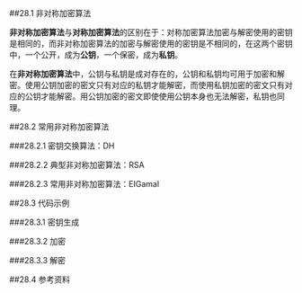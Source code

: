 ##28.1 非对称加密算法

**非对称加密算法**与**对称加密算法**的区别在于：对称加密算法加密与解密使用的密钥是相同的，而非对称加密算法的加密与解密使用的密钥是不相同的，在这两个密钥中，一个公开，成为**公钥**，一个保密，成为**私钥**。

在**非对称加密算法**中，公钥与私钥是成对存在的，公钥和私钥均可用于加密和解密。使用公钥加密的密文只有对应的私钥才能解密，而使用私钥加密的密文只有对应的公钥才能解密。用公钥加密的密文即使使用公钥本身也无法解密，私钥也同理。

##28.2 常用非对称加密算法

###28.2.1 密钥交换算法：DH

###28.2.2 典型非对称加密算法：RSA

###28.2.3 常用非对称加密算法：EIGamal

##28.3 代码示例

###28.3.1 密钥生成

###28.3.2 加密

###28.3.3 解密

##28.4 参考资料 